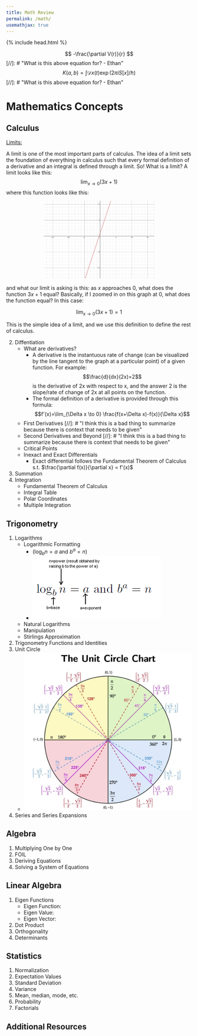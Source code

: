 ```yaml
--- 
title: Math Review
permalink: /math/
usemathjax: true
---
```


{% include head.html %}

$$ 
-\frac{\partial V(r)}{r}  
$$
[//]: # "What is this above equation for? - Ethan"
$$ K(a,b) = \int \mathcal{D}x(t) \exp(2\pi i S[x]/\hbar) $$
[//]: # "What is this above equation for? - Ethan"
# Mathematics Concepts

## Calculus
<ins>Limits:</ins>

A limit is one of the most important parts of calculus. The idea of a limit sets the foundation of everything in calculus such that every formal definition of a derivative and an integral is defined through a limit. So! What is a limit? A limit looks like this:
$$\lim_{x \to 0} (3x+1)$$
where this function looks like this:

<p align="center">
  <img src="assets/images/function_3x+1.png" width="300"/>
</p>

and what our limit is asking is this: as $x$ approaches $0$, what does the function $3x+1$ equal? Basically, if I zoomed in on this graph at $0$, what does the function equal? In this case:

$$\lim_{x \to 0} (3x+1)=1$$

This is the simple idea of a limit, and we use this definition to define the rest of calculus. 

  2. Diffentiation
      - What are derivatives?
        - A derivative is the instantuous rate of change (can be visualized by the line tangent to the graph at a particular point) of a given function. For example: $$\frac{d}{dx}(2x)=2$$ is the derivative of 2x with respect to x, and the answer 2 is the slope/rate of change of 2x at all points on the function. 
        - The formal definition of a derivative is provided through this formula: $$f'(x)=\lim_{\Delta x \to 0} \frac{f(x+\Delta x)-f(x)}{\Delta x}$$
      - First Derivatives 
      [//]: # "I think this is a bad thing to summarize because there is context that needs to be given"
      - Second Derivatives and Beyond 
      [//]: # "I think this is a bad thing to summarize because there is context that needs to be given"
      - Critical Points
      - Inexact and Exact Differentials
        - Exact differential follows the Fundamental Theorem of Calculus s.t. 
	$\frac{\partial f(x)}{\partial x} = f'(x)$
  3. Summation
  4. Integration
      - Fundamental Theorem of Calculus
      - Integral Table
      - Polar Coordinates
      - Multiple Integration

## Trigonometry
  1. Logarithms
      - Logarithmic Formatting
           - $(\log_b n = a \textrm{ and } b^a = n)$
           - ![image](assets/images/Logs.png)
      - Natural Logarithms
      - Manipulation
      - Stirlings Approximation
  2. Trigonometry Functions and Identities
  3. Unit Circle
      - ![image](assets/images/The-Unit-Circle.jpg)
  4. Series and Series Expansions

## Algebra
  1. Multiplying One by One
  2. FOIL
  3. Deriving Equations
  4. Solving a System of Equations

## Linear Algebra
  1. Eigen Functions
      - Eigen Function:
      - Eigen Value:
      - Eigen Vector:
  2. Dot Product
  3. Orthogonality
  4. Determinants

## Statistics
  1. Normalization
  2. Expectation Values
  3. Standard Deviation
  4. Variance
  5. Mean, median, mode, etc.
  6. Probability
  7. Factorials

## Additional Resources
